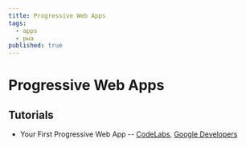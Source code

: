 ```yaml
---
title: Progressive Web Apps
tags:
  - apps
  - pwa
published: true
---
```


# Progressive Web Apps

## Tutorials

* Your First Progressive Web App -- [CodeLabs](https://codelabs.developers.google.com/codelabs/your-first-pwapp/#0), [Google Developers](https://developers.google.com/web/fundamentals/getting-started/codelabs/your-first-pwapp/)